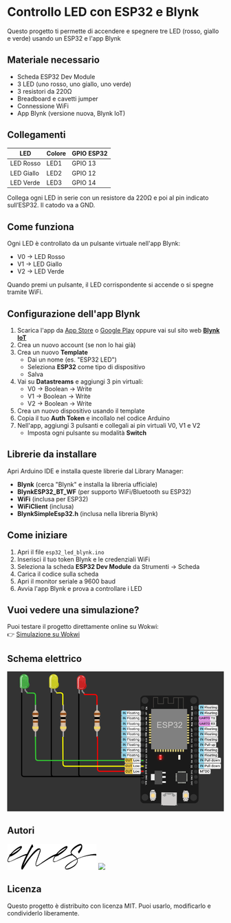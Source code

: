 # Controllo LED con ESP32 e Blynk

Questo progetto ti permette di accendere e spegnere tre LED (rosso, giallo e verde) usando un ESP32 e l'app Blynk

## Materiale necessario

- Scheda ESP32 Dev Module
- 3 LED (uno rosso, uno giallo, uno verde)
- 3 resistori da 220Ω
- Breadboard e cavetti jumper
- Connessione WiFi
- App Blynk (versione nuova, Blynk IoT)

## Collegamenti

| LED       | Colore  | GPIO ESP32 |
|-----------|---------|------------|
| LED Rosso | LED1    | GPIO 13    |
| LED Giallo| LED2    | GPIO 12    |
| LED Verde | LED3    | GPIO 14    |

Collega ogni LED in serie con un resistore da 220Ω e poi al pin indicato sull’ESP32. Il catodo va a GND.

## Come funziona

Ogni LED è controllato da un pulsante virtuale nell'app Blynk:

- V0 → LED Rosso  
- V1 → LED Giallo  
- V2 → LED Verde  

Quando premi un pulsante, il LED corrispondente si accende o si spegne tramite WiFi.

## Configurazione dell'app Blynk

1. Scarica l'app da [App Store](https://apps.apple.com/us/app/blynk-iot/id1559317868) o [Google Play](https://play.google.com/store/apps/details?id=cloud.blynk&hl=it) oppure vai sul sito web  **[Blynk IoT](https://blynk.cloud/dashboard/login](https://www.blynk.io/))**
2. Crea un nuovo account (se non lo hai già)
3. Crea un nuovo **Template**
   - Dai un nome (es. "ESP32 LED")
   - Seleziona **ESP32** come tipo di dispositivo
   - Salva
4. Vai su **Datastreams** e aggiungi 3 pin virtuali:
   - V0 → Boolean → Write
   - V1 → Boolean → Write
   - V2 → Boolean → Write
5. Crea un nuovo dispositivo usando il template
6. Copia il tuo **Auth Token** e incollalo nel codice Arduino
7. Nell'app, aggiungi 3 pulsanti e collegali ai pin virtuali V0, V1 e V2
   - Imposta ogni pulsante su modalità **Switch**

## Librerie da installare

Apri Arduino IDE e installa queste librerie dal Library Manager:

- **Blynk** (cerca "Blynk" e installa la libreria ufficiale)
- **BlynkESP32_BT_WF** (per supporto WiFi/Bluetooth su ESP32)
- **WiFi** (inclusa per ESP32)
- **WiFiClient** (inclusa)
- **BlynkSimpleEsp32.h** (inclusa nella libreria Blynk)

## Come iniziare

1. Apri il file `esp32_led_blynk.ino`
2. Inserisci il tuo token Blynk e le credenziali WiFi
3. Seleziona la scheda **ESP32 Dev Module** da Strumenti → Scheda
4. Carica il codice sulla scheda
5. Apri il monitor seriale a 9600 baud
6. Avvia l'app Blynk e prova a controllare i LED

## Vuoi vedere una simulazione?

Puoi testare il progetto direttamente online su Wokwi:  
👉 [Simulazione su Wokwi](https://wokwi.com/projects/443007289241666561)

## Schema elettrico

![Schema LED](https://github.com/zrqzk/Esp32-Blynk-3LEDS/blob/bc3dff833d877b193640c864faaffcce2079f538/wiring_diagram.png)

## Autori 

![](https://github.com/zrqzk/Esp32-Blynk-3LEDS/blob/c7f9d74c4b0ab94737d6c7b53f7b8df4b9dbf1c5/22.png)              ![](https://github.com/zrqzk/Esp32-Blynk-LEDS/blob/24472d9c5348a346a29d57cb5456dfe6b065c9d1/22.1.png)
## Licenza

Questo progetto è distribuito con licenza MIT. Puoi usarlo, modificarlo e condividerlo liberamente.
